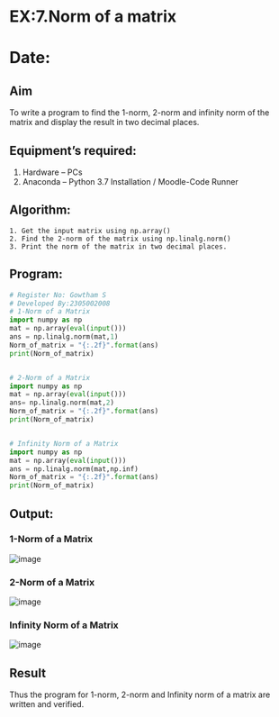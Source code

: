 # EX:7.Norm of a matrix
# Date:
## Aim
To write a program to find the 1-norm, 2-norm and infinity norm of the matrix and display the result in two decimal places.
## Equipment’s required:
1.	Hardware – PCs
2.	Anaconda – Python 3.7 Installation / Moodle-Code Runner
## Algorithm:
	1. Get the input matrix using np.array()   
    2. Find the 2-norm of the matrix using np.linalg.norm()
	3. Print the norm of the matrix in two decimal places.
## Program:
```Python
# Register No: Gowtham S
# Developed By:2305002008
# 1-Norm of a Matrix
import numpy as np
mat = np.array(eval(input()))
ans = np.linalg.norm(mat,1)
Norm_of_matrix = "{:.2f}".format(ans)
print(Norm_of_matrix)


# 2-Norm of a Matrix
import numpy as np
mat = np.array(eval(input()))
ans= np.linalg.norm(mat,2)
Norm_of_matrix = "{:.2f}".format(ans)
print(Norm_of_matrix)


# Infinity Norm of a Matrix
import numpy as np
mat = np.array(eval(input()))
ans = np.linalg.norm(mat,np.inf)
Norm_of_matrix = "{:.2f}".format(ans)
print(Norm_of_matrix)
```
## Output:
### 1-Norm of a Matrix
![image](https://github.com/Ayvak16122005/Norm-of-a-matrix/assets/147690197/0c7a9fa3-b3d9-4107-b054-2577bcd19a3d)

### 2-Norm of a Matrix
![image](https://github.com/Ayvak16122005/Norm-of-a-matrix/assets/147690197/f3491a4a-b86c-41d5-a599-c2e515866576)

### Infinity Norm of a Matrix
![image](https://github.com/Ayvak16122005/Norm-of-a-matrix/assets/147690197/e0087ac2-1922-4d73-96a7-b2a6d0fc4e74)


## Result
Thus the program for 1-norm, 2-norm and Infinity norm of a matrix are written and verified.
